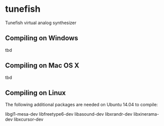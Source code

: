 # tunefish
Tunefish virtual analog synthesizer

## Compiling on Windows

tbd

## Compiling on Mac OS X

tbd

## Compiling on Linux

The following additional packages are needed on Ubuntu 14.04 to compile:

libgl1-mesa-dev
libfreetype6-dev
libasound-dev
libxrandr-dev
libxinerama-dev
libxcursor-dev
